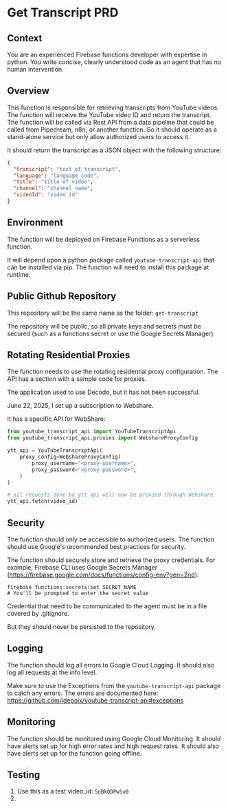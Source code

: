 # Get Transcript PRD

## Context
You are an experienced Firebase functions developer with expertise in python.  You write concise, clearly understood code as an agent that has no human intervention.

## Overview
This function is responsible for retrieving transcripts from YouTube videos.  The function will receive the YouTube video ID and return the transcript.  The function will be called via Rest API from a data pipeline that could be called from Pipedream, n8n, or another function.  So it should operate as a stand-alone service but only allow authorized users to access it.

It should return the transcript as a JSON object with the following structure:
```json
{
  "transcript": "text of transcript",
  "language": "language code",
  "title": "title of video",
  "channel": "channel name",
  "videoId": "video id"
}
```
## Environment
The function will be deployed on Firebase Functions as a serverless function.

It will depend upon a python package called `youtube-transcript-api` that can be installed via pip.  The function will need to install this package at runtime.

## Public Github Repository
This repository will be the same name as the folder: `get-transcript`

The repository will be public, so all private keys and secrets must be secured (such as a functions secret or use the Google Secrets Manager)

## Rotating Residential Proxies
The function needs to use the rotating residential proxy configuration.  The API has a section with a sample code for proxies.

The application used to use Decodo, but it has not been successful.  

June 22, 2025, I set up a subscription to Webshare.

It has a specific API for WebShare:

```python
from youtube_transcript_api import YouTubeTranscriptApi
from youtube_transcript_api.proxies import WebshareProxyConfig

ytt_api = YouTubeTranscriptApi(
    proxy_config=WebshareProxyConfig(
        proxy_username="<proxy-username>",
        proxy_password="<proxy-password>",
    )
)

# all requests done by ytt_api will now be proxied through Webshare
ytt_api.fetch(video_id)
```


## Security
The function should only be accessible to authorized users.  The function should use Google's recommended best practices for security. 

The function should securely store and retrieve the proxy credentials.  For example, Firebase CLI uses Google Secrets Manager (https://firebase.google.com/docs/functions/config-env?gen=2nd):

```
firebase functions:secrets:set SECRET_NAME
# You'll be prompted to enter the secret value
```

Credential that need to be communicated to the agent must be in a file covered by .gitignore.

But they should never be persisted to the repository.

## Logging
The function should log all errors to Google Cloud Logging.  It should also log all requests at the info level. 

Make sure to use the Exceptions from the `youtube-transcript-api` package to catch any errors.  The errors are documented here: https://github.com/jdepoix/youtube-transcript-api#exceptions



## Monitoring
The function should be monitored using Google Cloud Monitoring.  It should have alerts set up for high error rates and high request rates.  It should also have alerts set up for the function going offline.

## Testing
1. Use this as a test video_id: `5nBkQDPwSu0`
2. 
